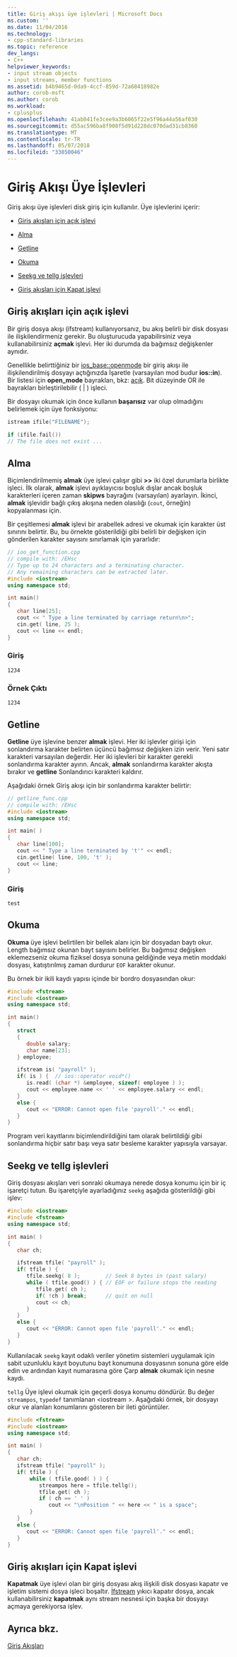 ```yaml
---
title: Giriş akışı üye işlevleri | Microsoft Docs
ms.custom: ''
ms.date: 11/04/2016
ms.technology:
- cpp-standard-libraries
ms.topic: reference
dev_langs:
- C++
helpviewer_keywords:
- input stream objects
- input streams, member functions
ms.assetid: b4b9465d-0da9-4ccf-859d-72a68418982e
author: corob-msft
ms.author: corob
ms.workload:
- cplusplus
ms.openlocfilehash: 41ab041fe3cee9a3b6065f22e5f96a44a56af030
ms.sourcegitcommit: d55ac596ba8f908f5d91d228dc070dad31cb8360
ms.translationtype: MT
ms.contentlocale: tr-TR
ms.lasthandoff: 05/07/2018
ms.locfileid: "33850046"
---
```

# <a name="input-stream-member-functions"></a>Giriş Akışı Üye İşlevleri

Giriş akışı üye işlevleri disk giriş için kullanılır. Üye işlevlerini içerir:

- [Giriş akışları için açık işlevi](#vclrftheopenfunctionforinputstreamsanchor11)

- [Alma](#vclrfthegetfunctionanchor12)

- [Getline](#vclrfthegetlinefunctionanchor13)

- [Okuma](#vclrfthereadfunctionanchor14)

- [Seekg ve tellg işlevleri](#vclrftheseekgandtellgfunctionsanchor7)

- [Giriş akışları için Kapat işlevi](#vclrftheclosefunctionforinputstreamsanchor15)

## <a name="vclrftheopenfunctionforinputstreamsanchor11"></a> Giriş akışları için açık işlevi

Bir giriş dosya akışı (ifstream) kullanıyorsanız, bu akış belirli bir disk dosyası ile ilişkilendirmeniz gerekir. Bu oluşturucuda yapabilirsiniz veya kullanabilirsiniz **açmak** işlevi. Her iki durumda da bağımsız değişkenler aynıdır.

Genellikle belirttiğiniz bir [ios_base::openmode](../standard-library/ios-base-class.md#openmode) bir giriş akışı ile ilişkilendirilmiş dosyayı açtığınızda İşaretle (varsayılan mod budur **ios::in**). Bir listesi için **open_mode** bayrakları, bkz: [açık](#vclrftheopenfunctionforinputstreamsanchor11). Bit düzeyinde OR ile bayrakları birleştirilebilir ( &#124; ) işleci.

Bir dosyayı okumak için önce kullanın **başarısız** var olup olmadığını belirlemek için üye fonksiyonu:

```cpp
istream ifile("FILENAME");

if (ifile.fail())
// The file does not exist ...
```

## <a name="vclrfthegetfunctionanchor12"></a> Alma

Biçimlendirilmemiş **almak** üye işlevi çalışır gibi **>>** iki özel durumlarla birlikte işleci. İlk olarak, **almak** işlevi ayıklayıcısı boşluk dışlar ancak boşluk karakterleri içeren zaman **skipws** bayrağını (varsayılan) ayarlayın. İkinci, **almak** işlevidir bağlı çıkış akışına neden olasılığı (`cout`, örneğin) kopyalanması için.

Bir çeşitlemesi **almak** işlevi bir arabellek adresi ve okumak için karakter üst sınırını belirtir. Bu, bu örnekte gösterildiği gibi belirli bir değişken için gönderilen karakter sayısını sınırlamak için yararlıdır:

```cpp
// ioo_get_function.cpp
// compile with: /EHsc
// Type up to 24 characters and a terminating character.
// Any remaining characters can be extracted later.
#include <iostream>
using namespace std;

int main()
{
   char line[25];
   cout << " Type a line terminated by carriage return\n>";
   cin.get( line, 25 );
   cout << line << endl;
}
```

### <a name="input"></a>Giriş

```Input
1234
```

### <a name="sample-output"></a>Örnek Çıktı

```Output
1234
```

## <a name="vclrfthegetlinefunctionanchor13"></a> Getline

**Getline** üye işlevine benzer **almak** işlevi. Her iki işlevler girişi için sonlandırma karakter belirten üçüncü bağımsız değişken izin verir. Yeni satır karakteri varsayılan değerdir. Her iki işlevleri bir karakter gerekli sonlandırma karakter ayırın. Ancak, **almak** sonlandırma karakter akışta bırakır ve **getline** Sonlandırıcı karakteri kaldırır.

Aşağıdaki örnek Giriş akışı için bir sonlandırma karakter belirtir:

```cpp
// getline_func.cpp
// compile with: /EHsc
#include <iostream>
using namespace std;

int main( )
{
   char line[100];
   cout << " Type a line terminated by 't'" << endl;
   cin.getline( line, 100, 't' );
   cout << line;
}
```

### <a name="input"></a>Giriş

```Input
test
```

## <a name="vclrfthereadfunctionanchor14"></a> Okuma

**Okuma** üye işlevi belirtilen bir bellek alanı için bir dosyadan baytı okur. Length bağımsız okunan bayt sayısını belirler. Bu bağımsız değişken eklemezseniz okuma fiziksel dosya sonuna geldiğinde veya metin moddaki dosyası, katıştırılmış zaman durdurur `EOF` karakter okunur.

Bu örnek bir ikili kaydı yapısı içinde bir bordro dosyasından okur:

```cpp
#include <fstream>
#include <iostream>
using namespace std;

int main()
{
   struct
   {
      double salary;
      char name[23];
   } employee;

   ifstream is( "payroll" );
   if( is ) {  // ios::operator void*()
      is.read( (char *) &employee, sizeof( employee ) );
      cout << employee.name << ' ' << employee.salary << endl;
   }
   else {
      cout << "ERROR: Cannot open file 'payroll'." << endl;
   }
}
```

Program veri kayıtlarını biçimlendirildiğini tam olarak belirtildiği gibi sonlandırma hiçbir satır başı veya satır besleme karakter yapısıyla varsayar.

## <a name="vclrftheseekgandtellgfunctionsanchor7"></a> Seekg ve tellg işlevleri

Giriş dosyası akışları veri sonraki okumaya nerede dosya konumu için bir iç işaretçi tutun. Bu işaretçiyle ayarladığınız `seekg` aşağıda gösterildiği gibi işlev:

```cpp
#include <iostream>
#include <fstream>
using namespace std;

int main( )
{
   char ch;

   ifstream tfile( "payroll" );
   if( tfile ) {
      tfile.seekg( 8 );        // Seek 8 bytes in (past salary)
      while ( tfile.good() ) { // EOF or failure stops the reading
         tfile.get( ch );
         if( !ch ) break;      // quit on null
         cout << ch;
      }
   }
   else {
      cout << "ERROR: Cannot open file 'payroll'." << endl;
   }
}
```

Kullanılacak `seekg` kayıt odaklı veriler yönetim sistemleri uygulamak için sabit uzunluklu kayıt boyutunu bayt konumuna dosyasının sonuna göre elde edin ve ardından kayıt numarasına göre Çarp **almak** okumak için nesne kaydı.

`tellg` Üye işlevi okumak için geçerli dosya konumu döndürür. Bu değer `streampos`, `typedef` tanımlanan \<iostream >. Aşağıdaki örnek, bir dosyayı okur ve alanları konumlarını gösteren bir ileti görüntüler.

```cpp
#include <fstream>
#include <iostream>
using namespace std;

int main( )
{
   char ch;
   ifstream tfile( "payroll" );
   if( tfile ) {
       while ( tfile.good( ) ) {
          streampos here = tfile.tellg();
          tfile.get( ch );
          if ( ch == ' ' )
             cout << "\nPosition " << here << " is a space";
       }
   }
   else {
      cout << "ERROR: Cannot open file 'payroll'." << endl;
   }
}
```

## <a name="vclrftheclosefunctionforinputstreamsanchor15"></a> Giriş akışları için Kapat işlevi

**Kapatmak** üye işlevi olan bir giriş dosyası akış ilişkili disk dosyası kapatır ve işletim sistemi dosya işleci boşaltır. [İfstream](../standard-library/basic-ifstream-class.md) yıkıcı kapatır dosya, ancak kullanabilirsiniz **kapatmak** aynı stream nesnesi için başka bir dosyayı açmaya gerekiyorsa işlev.

## <a name="see-also"></a>Ayrıca bkz.

[Giriş Akışları](../standard-library/input-streams.md)<br/>
